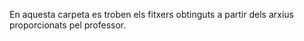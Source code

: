 En aquesta carpeta es troben els fitxers obtinguts a partir dels arxius proporcionats pel professor.
